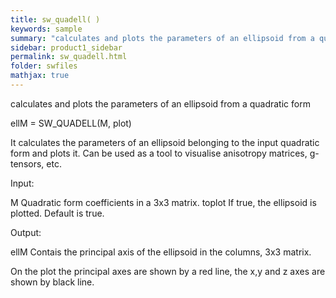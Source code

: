 ```yaml
---
title: sw_quadell( )
keywords: sample
summary: "calculates and plots the parameters of an ellipsoid from a quadratic form"
sidebar: product1_sidebar
permalink: sw_quadell.html
folder: swfiles
mathjax: true
---
```

  calculates and plots the parameters of an ellipsoid from a quadratic form
 
  ellM = SW_QUADELL(M, plot)
 
  It calculates the parameters of an ellipsoid belonging to the input
  quadratic form and plots it. Can be used as a tool to visualise
  anisotropy matrices, g-tensors, etc.
 
  Input:
 
  M         Quadratic form coefficients in a 3x3 matrix.
  toplot    If true, the ellipsoid is plotted. Default is true.
 
  Output:
 
  ellM      Contais the principal axis of the ellipsoid in the columns, 3x3
            matrix.
 
  On the plot the principal axes are shown by a red line, the x,y and z
  axes are shown by black line.
 
